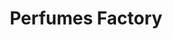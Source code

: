 ---
title: "Perfumes Factory"
url: /caracas/perfumes-factory-bulevar-de-ruiz-pineda/
shop: Parfümerie
---